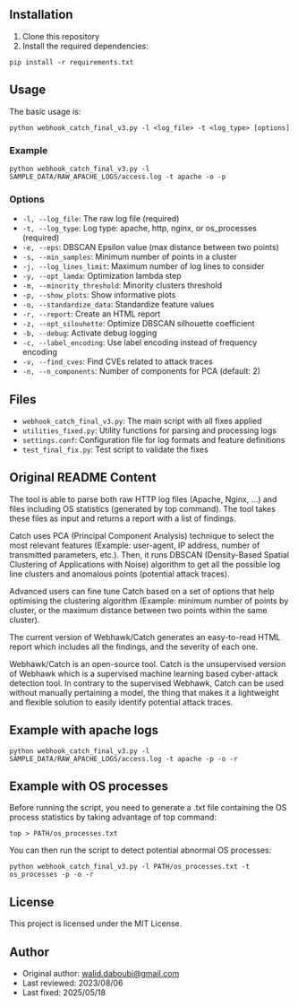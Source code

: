 ## Installation

1. Clone this repository
2. Install the required dependencies:

```
pip install -r requirements.txt
```

## Usage

The basic usage is:

```
python webhook_catch_final_v3.py -l <log_file> -t <log_type> [options]
```

### Example

```
python webhook_catch_final_v3.py -l SAMPLE_DATA/RAW_APACHE_LOGS/access.log -t apache -o -p
```

### Options

- `-l, --log_file`: The raw log file (required)
- `-t, --log_type`: Log type: apache, http, nginx, or os_processes (required)
- `-e, --eps`: DBSCAN Epsilon value (max distance between two points)
- `-s, --min_samples`: Minimum number of points in a cluster
- `-j, --log_lines_limit`: Maximum number of log lines to consider
- `-y, --opt_lamda`: Optimization lambda step
- `-m, --minority_threshold`: Minority clusters threshold
- `-p, --show_plots`: Show informative plots
- `-o, --standardize_data`: Standardize feature values
- `-r, --report`: Create an HTML report
- `-z, --opt_silouhette`: Optimize DBSCAN silhouette coefficient
- `-b, --debug`: Activate debug logging
- `-c, --label_encoding`: Use label encoding instead of frequency encoding
- `-v, --find_cves`: Find CVEs related to attack traces
- `-n, --n_components`: Number of components for PCA (default: 2)

## Files

- `webhook_catch_final_v3.py`: The main script with all fixes applied
- `utilities_fixed.py`: Utility functions for parsing and processing logs
- `settings.conf`: Configuration file for log formats and feature definitions
- `test_final_fix.py`: Test script to validate the fixes

## Original README Content

The tool is able to parse both raw HTTP log files (Apache, Nginx, ...) and files including OS statistics (generated by top command). The tool takes these files as input and returns a report with a list of findings.

Catch uses PCA (Principal Component Analysis) technique to select the most relevant features (Example: user-agent, IP address, number of transmitted parameters, etc.). Then, it runs DBSCAN (Density-Based Spatial Clustering of Applications with Noise) algorithm to get all the possible log line clusters and anomalous points (potential attack traces).

Advanced users can fine tune Catch based on a set of options that help optimising the clustering algorithm (Example: minimum number of points by cluster, or the maximum distance between two points within the same cluster).

The current version of Webhawk/Catch generates an easy-to-read HTML report which includes all the findings, and the severity of each one.

Webhawk/Catch is an open-source tool. Catch is the unsupervised version of Webhawk which is a supervised machine learning based cyber-attack detection tool. In contrary to the supervised Webhawk, Catch can be used without manually pertaining a model, the thing that makes it a lightweight and flexible solution to easily identify potential attack traces.

## Example with apache logs

```shell
python webhook_catch_final_v3.py -l SAMPLE_DATA/RAW_APACHE_LOGS/access.log -t apache -p -o -r
```

## Example with OS processes

Before running the script, you need to generate a .txt file containing the OS process statistics by taking advantage of top command:

```shell
top > PATH/os_processes.txt
```

You can then run the script to detect potential abnormal OS processes:

```shell
python webhook_catch_final_v3.py -l PATH/os_processes.txt -t os_processes -p -o -r
```

## License

This project is licensed under the MIT License.

## Author

- Original author: walid.daboubi@gmail.com
- Last reviewed: 2023/08/06
- Last fixed: 2025/05/18
